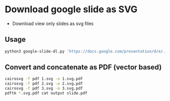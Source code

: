 # Download google slide as SVG

- Download view only slides as svg files

## Usage

```sh
python3 google-slide-dl.py 'https://docs.google.com/presentation/d/e/.../pub'
```

## Convert and concatenate as PDF (vector based)

```sh
cairosvg -f pdf 1.svg -o 1.svg.pdf
cairosvg -f pdf 2.svg -o 2.svg.pdf
cairosvg -f pdf 3.svg -o 3.svg.pdf
pdftk *.svg.pdf cat output slide.pdf
```
